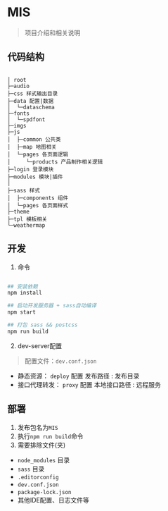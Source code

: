 # MIS

> 项目介绍和相关说明

## 代码结构

```tree

│ root
├─audio
├─css 样式输出目录
├─data 配置|数据
│  └─dataschema
├─fonts
│  └─spdfont
├─imgs
├─js
│  ├─common 公共类
│  ├─map 地图相关
│  └─pages 各页面逻辑
│     └─products 产品制作相关逻辑
├─login 登录模块
├─modules 模块|插件
│
├─sass 样式
│  ├─components 组件
│  └─pages 各页面样式
├─theme
├─tpl 模板相关
└─weathermap

```

## 开发
1. 命令
```bash

## 安装依赖
npm install

## 启动开发服务器 + sass自动编译
npm start

## 打包 sass && postcss
npm run build

```

2. dev-server配置
> 配置文件：<code>dev.conf.json</code>

- 静态资源： <code>deploy</code> 配置 发布路径 : 发布目录
- 接口代理转发： <code>proxy</code> 配置 本地接口路径 : 远程服务

## 部署
1. 发布包名为<code>MIS</code>
2. 执行`npm run build`命令
3. 需要排除文件(夹)
- `node_modules` 目录
- `sass` 目录
- `.editorconfig`
- `dev.conf.json`
- `package-lock.json`
- 其他IDE配置、日志文件等
